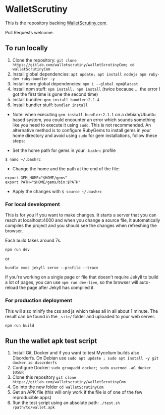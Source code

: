WalletScrutiny
===============

This is the repository backing [WalletScrutiny.com](https://walletscrutiny.com/).

Pull Requests welcome.

## To run locally

1. Clone the repository: `git clone https://gitlab.com/walletscrutiny/walletScrutinyCom; cd walletScrutinyCom`
1. Install global dependencies: `apt update; apt install nodejs npm ruby-dev ruby-bundler -y`
1. Install more global dependencies: `npm i --global npm@latest`
1. Install npm stuff: `npm install; npm install` (twice because ... the error I
   got the first time is gone the second time)
1. Install bundler: `gem install bundler:2.1.4`
1. Install bundler stuff: `bundler install`

* Note: when executing `gem install bundler:2.1.1` on a debian/Ubuntu based system, you could
encounter an error which sounds something like you need to execute it using `sudo`. This is 
not recommended. An alternative method is to configure RubyGems to install gems in your home 
directory and avoid using `sudo` for gem installations, follow these steps:

- Set the home path for gems in your `.bashrc` profile

```
$ nano ~/.bashrc
```

- Change the home and the path at the end of the file:

```
export GEM_HOME="$HOME/gems"
export PATH="$HOME/gems/bin:$PATH"
```

- Apply the changes with `$ source ~/.bashrc`

### For local development

This is for you if you want to make changes. It starts a server that you can
reach at localhost:4000 and when you change a source file, it automatically
compiles the project and you should see the changes when refreshing the browser.

Each build takes around 7s.

```
npm run dev
```

or

```
bundle exec jekyll serve --profile --trace
```

If you're working on a single page or file that doesn't require Jekyll to build a lot of pages, you can use
`npm run dev-live`, so the browser will auto-reload the page after Jekyll has compiled it.

### For production deployment

This will also minify the css and js which takes all in all about 1 minute. The
result can be found in the `_site/` folder and uploaded to your web server.

```
npm run build
```

## Run the wallet apk test script

1. Install Git, Docker and if you want to test Mycelium builds also Disorderfs.
   On Debian use `sudo apt update ; sudo apt install -y git docker.io disorderfs`
1. Configure Docker: `sudo groupadd docker; sudo usermod -aG docker $USER`
1. Clone this repository `git clone https://gitlab.com/walletscrutiny/walletScrutinyCom`
1. Go into the new folder `cd walletScrutinyCom`
1. Get an APK file (this will only work if the file is of one of the few
   reproducible apps)
1. Run the test script using an absolute path: `./test.sh /path/to/wallet.apk`
